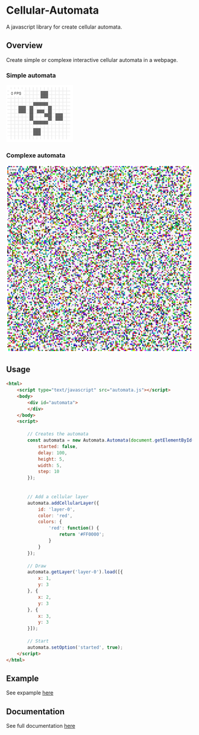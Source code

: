 # Cellular-Automata
A javascript library for create cellular automata.

## Overview
Create simple or complexe interactive cellular automata in a webpage.

### Simple automata
![alt text](https://github.com/nicolateral/cellular-automata/blob/master/docs/resource/simple_automata.png?raw=true)

### Complexe automata
![alt text](https://github.com/nicolateral/cellular-automata/blob/master/docs/resource/complex_automata.png?raw=true)

## Usage
```html
<html>
    <script type="text/javascript" src="automata.js"></script>
    <body>
        <div id="automata">
        </div>
    </body>
    <script>

        // Creates the automata
        const automata = new Automata.Automata(document.getElementById('automata'), {
            started: false,
            delay: 100,
            height: 5,
            width: 5,
            step: 10
        });

        
        // Add a cellular layer
        automata.addCellularLayer({
            id: 'layer-0',
            color: 'red',
            colors: {
                'red': function() {
                    return '#FF0000';
                }
            }
        });

        // Draw 
        automata.getLayer('layer-0').load([{
            x: 1,
            y: 3
        }, {
            x: 2,
            y: 3
        }, {
            x: 3,
            y: 3
        }]);

        // Start
        automata.setOption('started', true);
    </script>
</html>
```
## Example
See expample [here](https://nicolateral.github.io/cellular-automata/index.html)

## Documentation
See full documentation [here](https://nicolateral.github.io/cellular-automata/jsdoc/index.html)